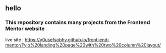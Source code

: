 ## hello
### This repository contains many projects from the Frontend Mentor website
live site : https://y0usefsobhy.github.io/front-end-mentor/Fylo%20landing%20page%20with%20two%20column%20layout/
